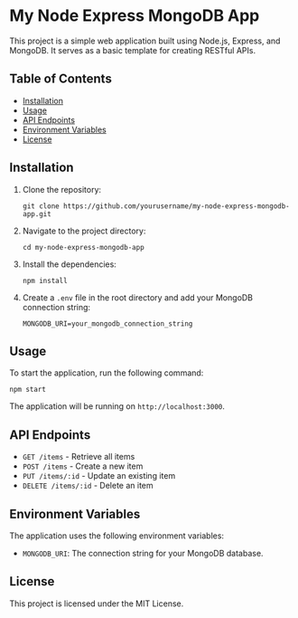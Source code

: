 # My Node Express MongoDB App

This project is a simple web application built using Node.js, Express, and MongoDB. It serves as a basic template for creating RESTful APIs.

## Table of Contents

- [Installation](#installation)
- [Usage](#usage)
- [API Endpoints](#api-endpoints)
- [Environment Variables](#environment-variables)
- [License](#license)

## Installation

1. Clone the repository:
   ```
   git clone https://github.com/yourusername/my-node-express-mongodb-app.git
   ```

2. Navigate to the project directory:
   ```
   cd my-node-express-mongodb-app
   ```

3. Install the dependencies:
   ```
   npm install
   ```

4. Create a `.env` file in the root directory and add your MongoDB connection string:
   ```
   MONGODB_URI=your_mongodb_connection_string
   ```

## Usage

To start the application, run the following command:
```
npm start
```

The application will be running on `http://localhost:3000`.

## API Endpoints

- `GET /items` - Retrieve all items
- `POST /items` - Create a new item
- `PUT /items/:id` - Update an existing item
- `DELETE /items/:id` - Delete an item

## Environment Variables

The application uses the following environment variables:

- `MONGODB_URI`: The connection string for your MongoDB database.

## License

This project is licensed under the MIT License.